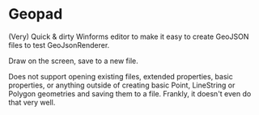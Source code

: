 # Geopad

(Very) Quick & dirty Winforms editor to make it easy to create GeoJSON files to test GeoJsonRenderer.

Draw on the screen, save to a new file.

Does not support opening existing files, extended properties, basic properties, or anything outside of creating basic Point, LineString or Polygon geometries and saving them to a file. Frankly, it doesn't even do that very well.
